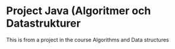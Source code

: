 # Project Java (Algoritmer och Datastrukturer
This is from a project in the course Algorithms and Data structures 

